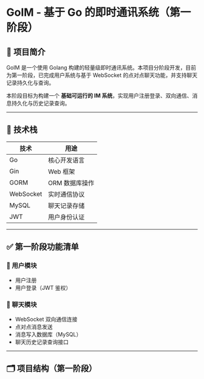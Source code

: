 # GoIM - 基于 Go 的即时通讯系统（第一阶段）

## 📌 项目简介

GoIM 是一个使用 Golang 构建的轻量级即时通讯系统。本项目分阶段开发，目前为第一阶段，已完成用户系统与基于 WebSocket 的点对点聊天功能，并支持聊天记录持久化与查询。

本阶段目标为构建一个 **基础可运行的 IM 系统**，实现用户注册登录、双向通信、消息持久化与历史记录查询。

---

## 🧱 技术栈

| 技术       | 用途               |
|------------|--------------------|
| Go         | 核心开发语言       |
| Gin        | Web 框架           |
| GORM       | ORM 数据库操作     |
| WebSocket  | 实时通信协议       |
| MySQL      | 聊天记录存储       |
| JWT        | 用户身份认证       |

---

## ✅ 第一阶段功能清单

### 👤 用户模块
- 用户注册
- 用户登录（JWT 鉴权）

### 💬 聊天模块
- WebSocket 双向通信连接
- 点对点消息发送
- 消息写入数据库（MySQL）
- 聊天历史记录查询接口

---

## 🗂️ 项目结构（第一阶段）